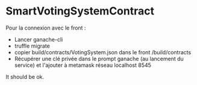 # SmartVotingSystemContract

Pour la connexion avec le front :
- Lancer ganache-cli
- truffle migrate
- copier build/contracts/VotingSystem.json dans le front /build/contracts
- Récupérer une clé privée dans le prompt ganache (au lancement du service) et l'ajouter à metamask réseau localhost 8545

It should be ok.